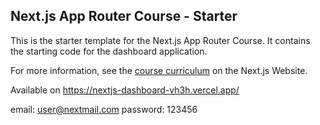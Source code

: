 ## Next.js App Router Course - Starter

This is the starter template for the Next.js App Router Course. It contains the starting code for the dashboard application.

For more information, see the [course curriculum](https://nextjs.org/learn) on the Next.js Website.

Available on https://nextjs-dashboard-vh3h.vercel.app/

email: user@nextmail.com
password: 123456
